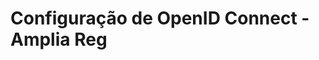 ﻿# Configuração de OpenID Connect - Amplia Reg

<!-- link to version in English -->
<div data-alt-locales="en-us"></div>

